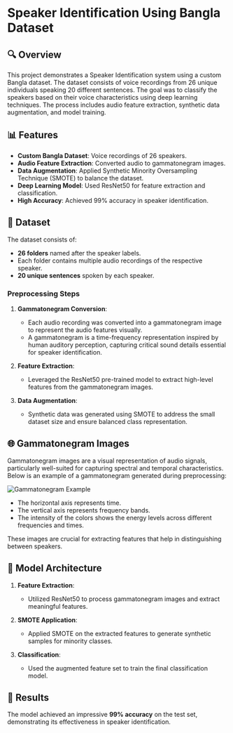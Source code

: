 # Speaker Identification Using Bangla Dataset

## 🔍 Overview
This project demonstrates a Speaker Identification system using a custom Bangla dataset. The dataset consists of voice recordings from 26 unique individuals speaking 20 different sentences. The goal was to classify the speakers based on their voice characteristics using deep learning techniques. The process includes audio feature extraction, synthetic data augmentation, and model training.

## 📊 Features
- **Custom Bangla Dataset**: Voice recordings of 26 speakers.
- **Audio Feature Extraction**: Converted audio to gammatonegram images.
- **Data Augmentation**: Applied Synthetic Minority Oversampling Technique (SMOTE) to balance the dataset.
- **Deep Learning Model**: Used ResNet50 for feature extraction and classification.
- **High Accuracy**: Achieved 99% accuracy in speaker identification.

## 📂 Dataset
The dataset consists of:
- **26 folders** named after the speaker labels.
- Each folder contains multiple audio recordings of the respective speaker.
- **20 unique sentences** spoken by each speaker.

### Preprocessing Steps
1. **Gammatonegram Conversion**:
   - Each audio recording was converted into a gammatonegram image to represent the audio features visually. 
   - A gammatonegram is a time-frequency representation inspired by human auditory perception, capturing critical sound details essential for speaker identification.

2. **Feature Extraction**:
   - Leveraged the ResNet50 pre-trained model to extract high-level features from the gammatonegram images.

3. **Data Augmentation**:
   - Synthetic data was generated using SMOTE to address the small dataset size and ensure balanced class representation.

## 🌐 Gammatonegram Images
Gammatonegram images are a visual representation of audio signals, particularly well-suited for capturing spectral and temporal characteristics. Below is an example of a gammatonegram generated during preprocessing:

![Gammatonegram Example](Images/GammatonegramExample.PNG)

- The horizontal axis represents time.
- The vertical axis represents frequency bands.
- The intensity of the colors shows the energy levels across different frequencies and times.

These images are crucial for extracting features that help in distinguishing between speakers.

## 🔧 Model Architecture
1. **Feature Extraction**:
   - Utilized ResNet50 to process gammatonegram images and extract meaningful features.

2. **SMOTE Application**:
   - Applied SMOTE on the extracted features to generate synthetic samples for minority classes.

3. **Classification**:
   - Used the augmented feature set to train the final classification model.

## 🎯 Results
The model achieved an impressive **99% accuracy** on the test set, demonstrating its effectiveness in speaker identification.


